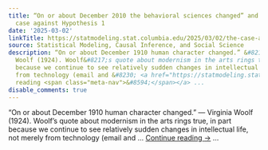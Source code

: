 ```yaml
---
title: “On or about December 2010 the behavioral sciences changed” and Eggers on The
  case against Hypothesis 1
date: '2025-03-02'
linkTitle: https://statmodeling.stat.columbia.edu/2025/03/02/the-case-against-hypothesis-1/
source: Statistical Modeling, Causal Inference, and Social Science
description: “On or about December 1910 human character changed.” &#8212; Virginia
  Woolf (1924). Woolf&#8217;s quote about modernism in the arts rings true, in part
  because we continue to see relatively sudden changes in intellectual life, not merely
  from technology (email and &#8230; <a href="https://statmodeling.stat.columbia.edu/2025/03/02/the-case-against-hypothesis-1/">Continue
  reading <span class="meta-nav">&#8594;</span></a> ...
disable_comments: true
---
```

“On or about December 1910 human character changed.” &#8212; Virginia Woolf (1924). Woolf&#8217;s quote about modernism in the arts rings true, in part because we continue to see relatively sudden changes in intellectual life, not merely from technology (email and &#8230; <a href="https://statmodeling.stat.columbia.edu/2025/03/02/the-case-against-hypothesis-1/">Continue reading <span class="meta-nav">&#8594;</span></a> ...